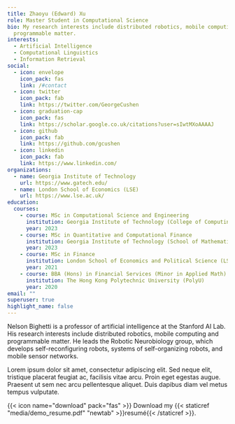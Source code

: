 ```yaml
---
title: Zhaoyu (Edward) Xu
role: Master Student in Computational Science
bio: My research interests include distributed robotics, mobile computing and
  programmable matter.
interests:
  - Artificial Intelligence
  - Computational Linguistics
  - Information Retrieval
social:
  - icon: envelope
    icon_pack: fas
    link: /#contact
  - icon: twitter
    icon_pack: fab
    link: https://twitter.com/GeorgeCushen
  - icon: graduation-cap
    icon_pack: fas
    link: https://scholar.google.co.uk/citations?user=sIwtMXoAAAAJ
  - icon: github
    icon_pack: fab
    link: https://github.com/gcushen
  - icon: linkedin
    icon_pack: fab
    link: https://www.linkedin.com/
organizations:
  - name: Georgia Institute of Technology
    url: https://www.gatech.edu/
  - name: London School of Economics (LSE)
    url: https://www.lse.ac.uk/
education:
  courses:
    - course: MSc in Computational Science and Engineering
      institution: Georgia Institute of Technology (College of Computing)
      year: 2023
    - course: MSc in Quantitative and Computational Finance
      institution: Georgia Institute of Technology (School of Mathematics)
      year: 2023
    - course: MSc in Finance
      institution: London School of Economics and Political Science (LSE)
      year: 2021
    - course: BBA (Hons) in Financial Services (Minor in Applied Math)
      institution: The Hong Kong Polytechnic University (PolyU)
      year: 2020
email: ""
superuser: true
highlight_name: false
---
```


Nelson Bighetti is a professor of artificial intelligence at the Stanford AI Lab. His research interests include distributed robotics, mobile computing and programmable matter. He leads the Robotic Neurobiology group, which develops self-reconfiguring robots, systems of self-organizing robots, and mobile sensor networks.

Lorem ipsum dolor sit amet, consectetur adipiscing elit. Sed neque elit, tristique placerat feugiat ac, facilisis vitae arcu. Proin eget egestas augue. Praesent ut sem nec arcu pellentesque aliquet. Duis dapibus diam vel metus tempus vulputate.

{{< icon name="download" pack="fas" >}} Download my {{< staticref "media/demo_resume.pdf" "newtab" >}}resumé{{< /staticref >}}.

